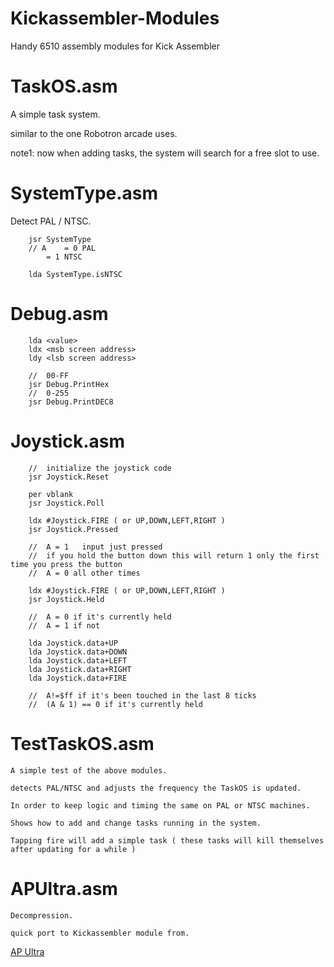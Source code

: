 # Kickassembler-Modules
Handy 6510 assembly modules for Kick Assembler

# TaskOS.asm
A simple task system. 

similar to the one Robotron arcade uses.

note1: now when adding tasks, the system will search for a free slot to use.

# SystemType.asm 
Detect PAL / NTSC.

```
	jsr SystemType 
	// A 	= 0 PAL
		= 1 NTSC 

	lda SystemType.isNTSC 
```

# Debug.asm 
```
	lda <value>
	ldx <msb screen address>
	ldy <lsb screen address>

	//	00-FF
	jsr Debug.PrintHex
	//	0-255
	jsr Debug.PrintDEC8
```

# Joystick.asm 

```
	//	initialize the joystick code
	jsr Joystick.Reset 

	per vblank 
	jsr Joystick.Poll

	ldx #Joystick.FIRE ( or UP,DOWN,LEFT,RIGHT )
	jsr Joystick.Pressed 

	//	A = 1	input just pressed
	//	if you hold the button down this will return 1 only the first time you press the button 
	//	A = 0 all other times 

	ldx #Joystick.FIRE ( or UP,DOWN,LEFT,RIGHT )
	jsr Joystick.Held 

	//	A = 0 if it's currently held
	//	A = 1 if not 

	lda Joystick.data+UP 
	lda Joystick.data+DOWN
	lda Joystick.data+LEFT
	lda Joystick.data+RIGHT
	lda Joystick.data+FIRE

	//	A!=$ff if it's been touched in the last 8 ticks
	//	(A & 1) == 0 if it's currently held 
```

# TestTaskOS.asm 

	A simple test of the above modules.

	detects PAL/NTSC and adjusts the frequency the TaskOS is updated.

	In order to keep logic and timing the same on PAL or NTSC machines.

	Shows how to add and change tasks running in the system. 

	Tapping fire will add a simple task ( these tasks will kill themselves after updating for a while )
	
# APUltra.asm 
	Decompression. 
	
	quick port to Kickassembler module from.

[AP Ultra](https://github.com/emmanuel-marty/apultra)
	













